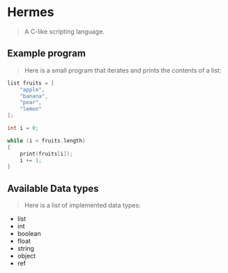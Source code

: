 # Hermes
> A C-like scripting language.

## Example program
> Here is a small program that iterates and prints the contents of a list:
```C
list fruits = [
    "apple",
    "banana",
    "pear",
    "lemon"
];

int i = 0;

while (i < fruits.length)
{
    print(fruits[i]);
    i += 1;
}
```

## Available Data types
> Here is a list of implemented data types:
* list
* int
* boolean
* float
* string
* object
* ref
